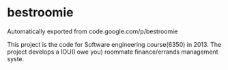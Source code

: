 # bestroomie
Automatically exported from code.google.com/p/bestroomie

This project is the code for Software engineering course(6350) in 2013. The project develops a IOU(I owe you) roommate
finance/errands management syste. 
